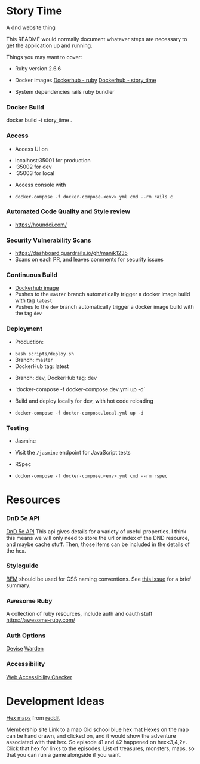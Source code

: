 # Story Time

A dnd website thing

This README would normally document whatever steps are necessary to get the
application up and running.

Things you may want to cover:

* Ruby version
2.6.6

* Docker images
[Dockerhub - ruby](https://hub.docker.com/_/ruby/)
[Dockerhub - story_time](https://hub.docker.com/_/story_time/)

* System dependencies
rails
ruby
bundler

### Docker Build
docker build -t story_time .

### Access
* Access UI on 
- localhost:35001 for production
- :35002 for dev
- :35003 for local
* Access console with
- `docker-compose -f docker-compose.<env>.yml cmd --rm rails c`

### Automated Code Quality and Style review
* https://houndci.com/

### Security Vulnerability Scans
* https://dashboard.guardrails.io/gh/manik1235
* Scans on each PR, and leaves comments for security issues

### Continuous Build
* [Dockerhub image](https://hub.docker.com/repository/docker/manik1235/story_time)
* Pushes to the `master` branch automatically trigger a docker image build with tag `latest`
* Pushes to the `dev` branch automatically trigger a docker image build with the tag `dev`

### Deployment
* Production:
- `bash scripts/deploy.sh`
- Branch: master
- DockerHub tag: latest
* Branch: dev, DockerHub tag: dev
- 'docker-compose -f docker-compose.dev.yml up -d`
* Build and deploy locally for dev, with hot code reloading
- `docker-compose -f docker-compose.local.yml up -d`

### Testing
* Jasmine
- Visit the `/jasmine` endpoint for JavaScript tests
* RSpec
- `docker-compose -f docker-compose.<env>.yml cmd --rm rspec`

# Resources
### DnD 5e API
[DnD 5e API](https://www.dnd5eapi.co/)
This api gives details for a variety of useful properties.
I think this means we will only need to store the url or index of the DND resource, and maybe cache stuff.
Then, those items can be included in the details of the hex.

### Styleguide
[BEM](http://getbem.com/naming/) should be used for CSS naming conventions. See [this issue](https://github.com/manik1235/story_time/issues/35) for a brief summary.

### Awesome Ruby
A collection of ruby resources, include auth and oauth stuff
https://awesome-ruby.com/

### Auth Options
[Devise](https://github.com/heartcombo/devise)
[Warden](https://github.com/wardencommunity/warden)

### Accessibility
[Web Accessibility Checker](https://achecker.ca/checker/index.php)

# Development Ideas
[Hex maps](https://www.dropbox.com/sh/66pz87ryagpg2dx/AABB645dkeHsQiEr1iASW-7wa?dl=0) from [reddit](https://www.reddit.com/r/DnDBehindTheScreen/comments/2z1q4x/hex_map_templates_based_on_5e_dmg_with/)

Membership site
Link to a map
Old school blue hex mat
Hexes on the map can be hand drawn, and clicked on, and it would show the adventure associated with that hex. So episode 41 and 42 happened on hex<3,4,2>. Click that hex for links to the episodes.
List of treasures, monsters, maps, so that you can run a game alongside if you want.
